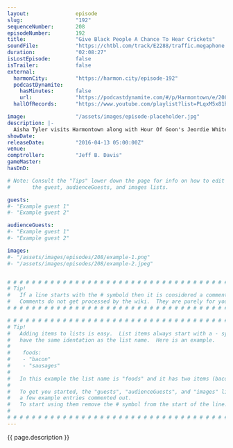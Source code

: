 ```yaml
---
layout:               episode
slug:                 "192"
sequenceNumber:       208
episodeNumber:        192
title:                "Give Black People A Chance To Hear Crickets"
soundFile:            "https://chtbl.com/track/E2288/traffic.megaphone.fm/STA4323981266.mp3?updated=1560376564"
duration:             "02:08:27"
isLostEpisode:        false
isTrailer:            false
external:
  harmonCity:         "https://harmon.city/episode-192"
  podcastDynamite:
    hasMinutes:       false
    url:              "https://podcastdynamite.com/#/p/Harmontown/e/208/192"
  hallOfRecords:      "https://www.youtube.com/playlist?list=PLqxM5x81hNOYYy-fQDCkPD9Au8aiwUuPC"

image:                "/assets/images/episode-placeholder.jpg"
description: |-
  Aisha Tyler visits Harmontown along with Hour Of Goon's Jeordie White and Fred Sablan for some complete insanity.
showDate:             
releaseDate:          "2016-04-13 05:00:00Z"
venue:                
comptroller:          "Jeff B. Davis"
gameMaster:           
hasDnD:               

# Note: Consult the "Tips" lower down the page for info on how to edit
#       the guest, audienceGuests, and images lists.

guests:
#- "Example guest 1"
#- "Example guest 2"

audienceGuests:
#- "Example guest 1"
#- "Example guest 2"

images:
#- "/assets/images/episodes/208/example-1.png"
#- "/assets/images/episodes/208/example-2.jpeg"


# # # # # # # # # # # # # # # # # # # # # # # # # # # # # # # # # # # # # # # # # # # # #
# Tip!
#   If a line starts with the # symbold then it is considered a comment.
#   Comments do not get processed by the wiki.  They are purely for your information.
# # # # # # # # # # # # # # # # # # # # # # # # # # # # # # # # # # # # # # # # # # # # #

# # # # # # # # # # # # # # # # # # # # # # # # # # # # # # # # # # # # # # # # # # # # #
# Tip!
#   Adding items to lists is easy.  List items always start with a - symbol and have
#   have the same identation as the list name.  Here is an example.
#
#    foods:
#    - "bacon"
#    - "sausages"
#
#   In this example the list name is "foods" and it has two items (bacon, and sausages).
#
#   To get you started, the "guests", "audienceGuests", and "images" lists below have
#   a few example entries commented out.
#   To start using them remove the # symbol from the start of the line.
#
# # # # # # # # # # # # # # # # # # # # # # # # # # # # # # # # # # # # # # # # # # # # #
---
```


<!-- The episode description will be rendered here -->
{{ page.description }}

<!-- Add your content BELOW here -->
<!-- vvvvvvvvvvvvvvvvvvvvvvvvvvv -->




<!-- ^^^^^^^^^^^^^^^^^^^^^^^^^^^ -->
<!-- Add your content ABOVE here -->

<!-- The episode gallery will be rendered here -->